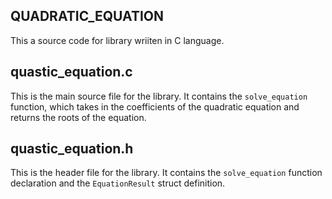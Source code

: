 QUADRATIC_EQUATION
------------------
This a source code for library wriiten in C language.

quastic_equation.c
------------------
This is the main source file for the library. It contains the `solve_equation` function, which takes in the coefficients of the quadratic equation and returns the roots of the equation.

quastic_equation.h
------------------
This is the header file for the library. It contains the `solve_equation` function declaration and the `EquationResult` struct definition.